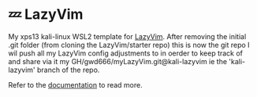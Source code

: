 # 💤 LazyVim

My xps13 kali-linux WSL2 template for [LazyVim](https://github.com/LazyVim/LazyVim).
After removing the initial .git folder (from cloning the LazyVim/starter repo) this is now 
the git repo I wil push all my LazyVim config adjustments to in oerder to keep 
track of and share via it my GH/gwd666/myLazyVim.git@kali-lazyvim 
ie the 'kali-lazyvim' branch of the repo.

Refer to the [documentation](https://lazyvim.github.io/installation) to read more.

